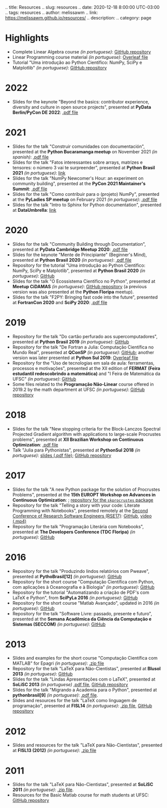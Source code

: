 .. title: Resources
.. slug: resources
.. date: 2020-12-18 8:00:00 UTC-03:00
.. tags: resources
.. author: melissawm
.. link: https://melissawm.github.io/resources/
.. description:
.. category: page

Highlights
==========

* Complete Linear Algebra course *(in portuguese)*: <a href="https://github.com/melissawm/algebralinear">GitHub repository</a>
* Linear Programming course material *(in portuguese)*: <a href="https://www.overleaf.com/read/kycmpxvpcznr">Overleaf file</a>
* Tutorial "Uma introdução ao Python Científico: NumPy, SciPy e Matplotlib" *(in portuguese)*: <a href="https://github.com/melissawm/tutorial-pybr2020">GitHub repository</a>

2022
====

* Slides for the keynote "Beyond the basics: contributor experience, diversity and culture in open source projects", presented at **PyData Berlin/PyCon DE 2022**: <a target="new" href="https://drive.google.com/file/d/1Uxxk-BWF4JvpYn-pUQOIMujXA0d7x8zp/view?usp=sharing">.pdf file</a>

2021
====

* Slides for the talk "Construir comunidades con documentación", presented at the **Python Bucaramanga meetup** on November 2021 *(in spanish)*: <a target="new" href="https://drive.google.com/file/d/1rlfaa-O1lyQlsT2H5m85_kzI6TQhrnke/view?usp=sharing">.pdf file</a>
* Slides for the talk "Fatos interessantes sobre arrays, matrizes e tensores: o número 3 vai te surpreender", presented at **Python Brasil 2021** *(in portuguese)*: <a target="new" href="https://hackmd.io/@melissawm/rkXK894Ad">link</a>
* Slides for the talk "NumPy Newcomer's Hour: an experiment on community building", presented at the **PyCon 2021 Maintainer's Summit**: <a target="new" href="https://drive.google.com/file/d/17AftTtrImsCiPWZL19zZPzBtV_R-MKlw/view?usp=sharing">.pdf file</a>
* Slides for the talk "Como contribuir para o (projeto) NumPy", presented at the **PyLadies SP meetup** on February 2021 *(in portuguese)*: <a target="new" href="https://drive.google.com/file/d/1JSffjA28-c4Mb7oclBLGZdBGQmzPCJo1/view?usp=sharing">.pdf file</a> 
* Slides for the talk "Intro to Sphinx for Python documentation", presented at **DataUmbrella**: <a target="new" href="https://hackmd.io/@melissawm/SkjCa3OkO#/">link</a>

2020
====

* Slides for the talk "Community Building through Documentation", presented at **PyData Cambridge Meetup 2020**: <a target="new" href="https://drive.google.com/file/d/1bVJjklS_8bz5Tnd8uBfYQevzf6vedX2U/view?usp=sharing">.pdf file</a>
* Slides for the keynote "Mente de Principiante" (Beginner's Mind), presented at **Python Brasil 2020** *(in portuguese)*: <a target="new" href="https://drive.google.com/file/d/1TZI8a4R691Qn93Z_Cq8u-pnlyX_avaW1/view?usp=sharing">.pdf file</a>
* Repository for the tutorial "Uma introdução ao Python Científico: NumPy, SciPy e Matplotlib", presented at **Python Brasil 2020** *(in portuguese)*: <a target="new" href="https://github.com/melissawm/tutorial-pybr2020">GitHub</a>
* Slides for the talk "O Ecossistema Científico no Python", presented at **Meetup CiDAMAS** *(in portuguese)*: <a target="new" href="https://github.com/melissawm/intro-scipy-stack">GitHub repository</a> (a previous version was also presented at the **Python Floripa** meetup).
* Slides for the talk "F2PY: Bringing fast code into the future", presented at **FortranCon 2020** and **SciPy 2020**: <a target="new" href="https://drive.google.com/file/d/1VYE6hFEG25-rBwVTov9demlJu2XdAhzQ/view?usp=sharing">.pdf file</a>

2019
====

* Repository for the talk "Do cartão perfurado aos supercomputadores", presented at **Python Brasil 2019** *(in portuguese)*: <a target="new" href="https://github.com/melissawm/pybr2019">GitHub</a>
* Repository for the talk "De Fortran a Julia: Computação Científica no Mundo Real", presented at **QConSP** *(in portuguese)*: <a target="new" href="https://github.com/melissawm/realworldscicomp">GitHub</a>; another version was later presented at **Python Sul 2019**: <a target="new" href="https://www.overleaf.com/read/bvkpccfgzqyf">Overleaf file</a>
* Repository for the "Uso de tecnologias em sala de aula: ferramentas, processos e motivações", presented at the XII edition of **FERMAT (Feira estudantil redescobrindo a matemática)** and "I Feira de Matemática da UFSC" *(in portuguese)*: <a target="new" href="https://github.com/melissawm/fermat2019">GitHub</a>
* Some files related to the **Programação Não-Linear** course offered in 2019.2 by the math department at UFSC *(in portuguese)*: <a target="new" href="https://github.com/melissawm/programacaonaolinear">GitHub repository</a>

2018
====

* Slides for the talk "New stopping criteria for the Block-Lanczos Spectral Projected Gradient algorithm with applications to large-scale Procrustes problems", presented at **XII Brazilian Workshop on Continuous Optimization**: <a target="new" href="https://drive.google.com/file/d/1lGyvwTAkOkv0tIA76MAXOqxcawx-LSOp/view?usp=sharing">.pdf file</a>
* Talk "Julia para Pythonistas", presented at **PythonSul 2018** *(in portuguese)*: <a target="new" href="https://drive.google.com/file/d/1LIAlM_Nrg3LbF3iTiZcfO7f7vDP2fgNX/view?usp=sharing">slides (.pdf file)</a>; <a target="new" href="https://github.com/melissawm/juliapythonistas">GitHub repository</a>

2017
====

* Slides for the talk "A new Python package for the solution of Procrustes Problems", presented at the **15th EUROPT Workshop on Advances in Continuous Optimization**: <a target="new" href="https://drive.google.com/file/d/16YEe9HCf7AXWCZw9sbbmnqTTIdB9Pi0c/view?usp=sharing"></a>; <a href="https://github.com/melissawm/skprocrustes">repository for the `skprocrustes` package</a>
* Repository for the talk "Telling a story with your code: Literate Programming with Notebooks", presented remotely at the <a target="new" href="https://rse.ac.uk/conf2017/">Second Conference of Research Software Engineers (RSE17)</a>: <a target="new" href="https://github.com/melissawm/rse2017">GitHub</a>, <a target="new" href="https://drive.google.com/file/d/1mRfqP24tU_RRc0ntpZhM2Sb2q7sYARiv/view?usp=sharing">video (.mp4)</a>
* Repository for the talk "Programação Literária com Notebooks", presented at **The Developers Conference (TDC Floripa)** *(in portuguese)*: <a target="new" href="https://github.com/melissawm/lpwithnotebooks">GitHub</a>

2016
====

* Repository for the talk "Produzindo lindos relatórios com Pweave", presented at **PythoBrasil[12]** *(in portuguese)*: <a target="new" href="https://github.com/melissawm/pweave_pybr12">GitHub</a>
* Repository for the short course "Computação Científica com Python, com aplicações à Oceanografia e à Biologia" *(in portuguese)*: <a target="new" href="https://github.com/melissawm/oceanobiopython">GitHub</a>
* Repository for the tutorial "Automatizando a criação de PDF's com LaTeX e Python", from **SciPyLa 2016** *(in portuguese)*: <a target="new" href="https://github.com/melissawm/tutorialscipyla2016">GitHub</a>
* Repository for the short course "Matlab Avançado", updated in 2016 *(in portuguese)*: <a target="new" href="https://github.com/melissawm/curso_matlab">GitHub</a>
* Repository for the talk "Software Livre: passado, presente e futuro", presented at the **Semana Acadêmica da Ciência da Computação e Sistemas (SECCOM)** *(in portuguese)*: <a target="new" href="https://github.com/melissawm/palestrasoftwarelivre">GitHub</a>

2013
====

* Slides and examples for the short course "Computação Científica com MATLAB" for Epagri *(in portuguese)*: <a target="new" href="https://drive.google.com/file/d/1lGzm7icf_mdRWrHf5AhXtF_plZre_4zA/view?usp=sharing">.zip file</a>
* Repository for the talk "LaTeX para Não-Cientistas", presented at **Blusol 2013** *(in portuguese)*: <a target="new" href="https://github.com/melissawm/latexnaocientistas">GitHub</a>
* Slides for the talk "Lindas Apresentações com o LaTeX", presented at **SoLiSC 2013** *(in portuguese)* <a target="new" href="https://drive.google.com/file/d/1mqds210hkTTk7FkGHBLwsTxNOxkgJX6h/view?usp=sharing">.pdf file</a>, <a target="new" href="https://github.com/melissawm/lindasapresentacoes">GitHub repository</a>
* Slides for the talk "Migrando a Academia para o Python", presented at **pythonbrasil[9]** *(in portuguese)*: <a target="new" href="https://drive.google.com/file/d/1_WaIZ4RPEeYYWJvyAC2PO34JqMIOmiVq/view?usp=sharing">.pdf file</a>.
* Slides and resources for the talk "LaTeX como linguagem de programação", presented at **FISL14** *(in portuguese)*: <a target="new" href="https://drive.google.com/file/d/1VMJxLPq_5TUYX1qEOvy4JbNYth9FahXM/view?usp=sharing">.zip file</a>, <a href="http://github.com/melissawm/autolatex">GitHub repository</a>

2012
====
* Slides and resources for the talk "LaTeX para Não-Cientistas", presented at **FISL13 (2012)** *(in portuguese)*: <a target="new" href="https://drive.google.com/file/d/1vLOS8kwn4Nmwkv1gbABwR8ZC97tbwG5-/view?usp=sharing">.zip file</a>


2011
====

* Slides for the talk "LaTeX para Não-Cientistas", presented at **SoLiSC 2011** *(in portuguese)*: <a target="new" href="https://drive.google.com/file/d/1E3hKozhSy205_pFla_EdeezyspAw9ftX/view?usp=sharing">.zip file</a>.
* Resources for the Basic Matlab course for math students at UFSC: <a target="new" href="https://github.com/melissawm/matlabbasico">GitHub repository</a>


